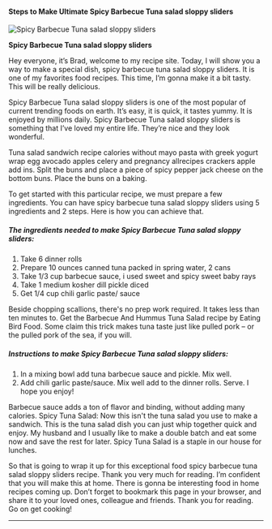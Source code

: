             

#### Steps to Make Ultimate Spicy Barbecue Tuna salad sloppy sliders

![Spicy Barbecue Tuna salad sloppy sliders](https://img-global.cpcdn.com/recipes/9d459f5ab5c37327/751x532cq70/spicy-barbecue-tuna-salad-sloppy-sliders-recipe-main-photo.jpg)

**Spicy Barbecue Tuna salad sloppy sliders**

Hey everyone, it’s Brad, welcome to my recipe site. Today, I will show you a way to make a special dish, spicy barbecue tuna salad sloppy sliders. It is one of my favorites food recipes. This time, I’m gonna make it a bit tasty. This will be really delicious.

Spicy Barbecue Tuna salad sloppy sliders is one of the most popular of current trending foods on earth. It’s easy, it is quick, it tastes yummy. It is enjoyed by millions daily. Spicy Barbecue Tuna salad sloppy sliders is something that I’ve loved my entire life. They’re nice and they look wonderful.

Tuna salad sandwich recipe calories without mayo pasta with greek yogurt wrap egg avocado apples celery and pregnancy allrecipes crackers apple add ins. Split the buns and place a piece of spicy pepper jack cheese on the bottom buns. Place the buns on a baking.

To get started with this particular recipe, we must prepare a few ingredients. You can have spicy barbecue tuna salad sloppy sliders using 5 ingredients and 2 steps. Here is how you can achieve that.

##### The ingredients needed to make Spicy Barbecue Tuna salad sloppy sliders:

1.  Take 6 dinner rolls
2.  Prepare 10 ounces canned tuna packed in spring water, 2 cans
3.  Take 1/3 cup barbecue sauce, i used sweet and spicy sweet baby rays
4.  Take 1 medium kosher dill pickle diced
5.  Get 1/4 cup chili garlic paste/ sauce

Beside chopping scallions, there's no prep work required. It takes less than ten minutes to. Get the Barbecue And Hummus Tuna Salad recipe by Eating Bird Food. Some claim this trick makes tuna taste just like pulled pork – or the pulled pork of the sea, if you will.

##### Instructions to make Spicy Barbecue Tuna salad sloppy sliders:

1.  In a mixing bowl add tuna barbecue sauce and pickle. Mix well.
2.  Add chili garlic paste/sauce. Mix well add to the dinner rolls. Serve. I hope you enjoy!

Barbecue sauce adds a ton of flavor and binding, without adding many calories. Spicy Tuna Salad: Now this isn't the tuna salad you use to make a sandwich. This is the tuna salad dish you can just whip together quick and enjoy. My husband and I usually like to make a double batch and eat some now and save the rest for later. Spicy Tuna Salad is a staple in our house for lunches.

So that is going to wrap it up for this exceptional food spicy barbecue tuna salad sloppy sliders recipe. Thank you very much for reading. I’m confident that you will make this at home. There is gonna be interesting food in home recipes coming up. Don’t forget to bookmark this page in your browser, and share it to your loved ones, colleague and friends. Thank you for reading. Go on get cooking!

* * *